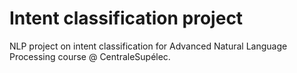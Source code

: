 # Intent classification project

NLP project on intent classification for Advanced Natural Language Processing course @ CentraleSupélec.

